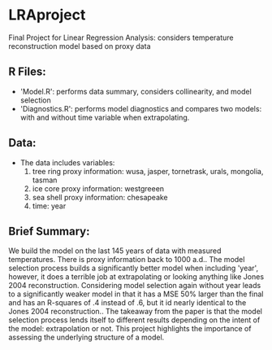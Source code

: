 # LRAproject
Final Project for Linear Regression Analysis: considers temperature reconstruction model based on proxy data

## R Files:
- 'Model.R': performs data summary, considers collinearity, and model selection
- 'Diagnostics.R': performs model diagnostics and compares two models: with and without time variable when extrapolating.

## Data:
- The data includes variables:
  1. tree ring proxy information: wusa, jasper, tornetrask, urals, mongolia, tasman
  2. ice core proxy information: westgreeen
  3. sea shell proxy information: chesapeake
  4. time: year

## Brief Summary:
We build the model on the last 145 years of data with measured temperatures. There is proxy information back to 1000 a.d.. The model selection process builds a significantly better model when including 'year', however, it does a terrible job at extrapolating or looking anything like Jones 2004 reconstruction. Considering model selection again without year leads to a significantly weaker model in that it has a MSE 50% larger than the final and has an R-squares of .4 instead of .6, but it id nearly identical to the Jones 2004 reconstruction.. The takeaway from the paper is that the model selection process lends itself to different results depending on the intent of the model: extrapolation or not. This project highlights the importance of assessing the underlying structure of a model. 

